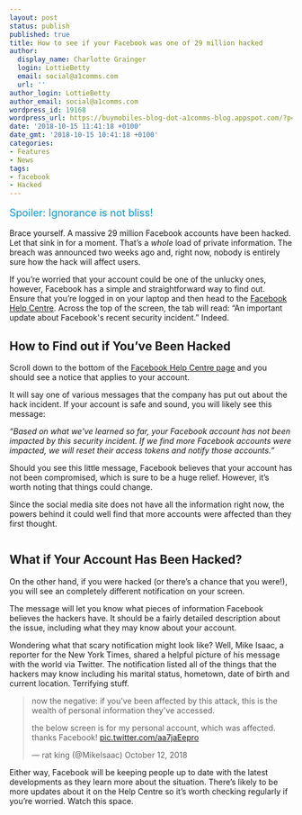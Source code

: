 ```yaml
---
layout: post
status: publish
published: true
title: How to see if your Facebook was one of 29 million hacked
author:
  display_name: Charlotte Grainger
  login: LottieBetty
  email: social@a1comms.com
  url: ''
author_login: LottieBetty
author_email: social@a1comms.com
wordpress_id: 19168
wordpress_url: https://buymobiles-blog-dot-a1comms-blog.appspot.com/?p=19168
date: '2018-10-15 11:41:18 +0100'
date_gmt: '2018-10-15 10:41:18 +0100'
categories:
- Features
- News
tags:
- facebook
- Hacked
---
```

<p><span class="postStandFirst" style="color: #0896d5; line-height: 26px; font-size: 18px;">Spoiler: Ignorance is not bliss!</span></p>
<p>Brace yourself. A massive 29 million Facebook accounts have been hacked. Let that sink in for a moment. That&rsquo;s a <em>whole </em>load of private information. The breach was announced two weeks ago and, right now, nobody is entirely sure how the hack will affect users.</p>
<p>If you&rsquo;re worried that your account could be one of the unlucky ones, however, Facebook has a simple and straightforward way to find out. Ensure that you&rsquo;re logged in on your laptop and then head to the <a href="https://www.facebook.com/help/securitynotice?ref=sec" target="_blank" rel="noopener noreferrer">Facebook Help Centre</a>. Across the top of the screen, the tab will read: &ldquo;An important update about Facebook's recent security incident.&rdquo; Indeed.</p>
<h2>How to Find out if You&rsquo;ve Been Hacked</h2>
<p>Scroll down to the bottom of the <a href="https://www.facebook.com/help/securitynotice?ref=sec" target="_blank" rel="noopener noreferrer">Facebook Help Centre page</a> and you should see a notice that applies to your account.</p>
<p>It will say one of various messages that the company has put out about the hack incident. If your account is safe and sound, you will likely see this message:</p>
<p><em>&ldquo;Based on what we've learned so far, your Facebook account has not been impacted by this security incident. If we find more Facebook accounts were impacted, we will reset their access tokens and notify those accounts.&rdquo;</em></p>
<p>Should you see this little message, Facebook believes that your account has not been compromised, which is sure to be a huge relief. However, it&rsquo;s worth noting that things could change.</p>
<p>Since the social media site does not have all the information right now, the powers behind it could well find that more accounts were affected than they first thought.</p>
<p><img class="aligncenter size-full wp-image-15277" src="https://lh3.googleusercontent.com/cO7hs4dUET_OTSsaJq0xt95y6sEabjHhQ-RFcMdZIiQ15i38kaNcoSY77Z-P-c3_GG4KdFR6UiJNHvIs2J9GFpUs=s0" alt="" /></p>
<h2>What if Your Account Has Been Hacked?</h2>
<p>On the other hand, if you were hacked (or there&rsquo;s a chance that you were!), you will see an completely different notification on your screen.</p>
<p>The message will let you know what pieces of information Facebook believes the hackers have. It should be a fairly detailed description about the issue, including what they may know about your account.</p>
<p>Wondering what that scary notification might look like? Well, Mike Isaac, a reporter for the New York Times, shared a helpful picture of his message with the world via Twitter. The notification listed all of the things that the hackers may know including his marital status, hometown, date of birth and current location. Terrifying stuff.</p>
<blockquote class="twitter-tweet" data-conversation="none" data-lang="en">
<p dir="ltr" lang="en">now the negative: if you've been affected by this attack, this is the wealth of personal information they've accessed.</p>
<p>the below screen is for my personal account, which was affected. thanks Facebook! <a href="https://t.co/aa7jaEepro">pic.twitter.com/aa7jaEepro</a></p>
<p>&mdash; rat king (@MikeIsaac) October 12, 2018</p></blockquote>
<p><script async src="https://platform.twitter.com/widgets.js" charset="utf-8"></script></p>
<p>Either way, Facebook will be keeping people up to date with the latest developments as they learn more about the situation. There&rsquo;s likely to be more updates about it on the Help Centre so it&rsquo;s worth checking regularly if you&rsquo;re worried. Watch this space.</p>
